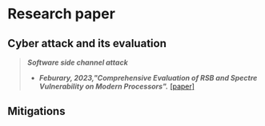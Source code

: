 # Research paper

## Cyber attack and its evaluation
> ***Software side channel attack***
> - **_Feburary, 2023,"Comprehensive Evaluation of RSB and Spectre Vulnerability on Modern Processors"._** [[paper]](https://arxiv.org/pdf/2302.09544.pdf)

## Mitigations
